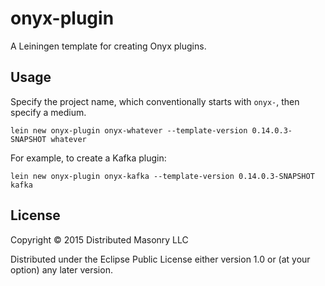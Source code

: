 # onyx-plugin

A Leiningen template for creating Onyx plugins.

## Usage

Specify the project name, which conventionally starts with `onyx-`, then specify a medium.

```
lein new onyx-plugin onyx-whatever --template-version 0.14.0.3-SNAPSHOT whatever
```

For example, to create a Kafka plugin:

```
lein new onyx-plugin onyx-kafka --template-version 0.14.0.3-SNAPSHOT kafka
```

## License

Copyright © 2015 Distributed Masonry LLC

Distributed under the Eclipse Public License either version 1.0 or (at
your option) any later version.
